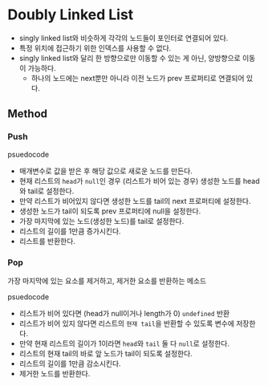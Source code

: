 # Doubly Linked List

- singly linked list와 비슷하게 각각의 노드들이 포인터로 연결되어 있다.
- 특정 위치에 접근하기 위한 인덱스를 사용할 수 없다.
- singly linked list와 달리 한 방향으로만 이동할 수 있는 게 아닌, 양방향으로 이동이 가능하다.
  - 하나의 노드에는 next뿐만 아니라 이전 노드가 prev 프로퍼티로 연결되어 있다.

## Method

### Push

psuedocode

- 매개변수로 값을 받은 후 해당 값으로 새로운 노드를 만든다.
- 현재 리스트의 `head`가 `null`인 경우 (리스트가 비어 있는 경우) 생성한 노드를 head와 tail로 설정한다.
- 만약 리스트가 비어있지 않다면 생성한 노드를 tail의 next 프로퍼티에 설정한다.
- 생성한 노드가 tail이 되도록 prev 프로퍼티에 null을 설정한다.
- 가장 마지막에 있는 노드(생성한 노드)를 tail로 설정한다.
- 리스트의 길이를 1만큼 증가시킨다.
- 리스트를 반환한다.


### Pop

가장 마지막에 있는 요소를 제거하고, 제거한 요소를 반환하는 메소드

psuedocode

- 리스트가 비어 있다면 (head가 null이거나 length가 0) `undefined` 반환
- 리스트가 비어 있지 않다면 리스트의 `현재 tail`을 반환할 수 있도록 변수에 저장한다.
- 만약 현재 리스트의 길이가 1이라면 `head`와 `tail` 둘 다 `null`로 설정한다.
- 리스트의 현재 tail의 바로 앞 노드가 tail이 되도록 설정한다.
- 리스트의 길이를 1만큼 감소시킨다.
- 제거한 노드를 반환한다.

